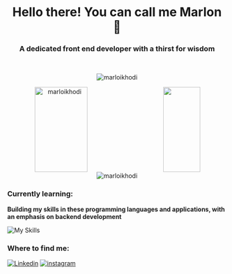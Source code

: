 <h1 align="center">Hello there! You can call me Marlon 🐻</h1>
<h3 align="center">A dedicated front end developer with a thirst for wisdom</h3>
<br/>

<p align="center"> <img src="https://github-profile-trophy.vercel.app/?username=marloikhodi&theme=dracula&margin-w=5&margin-h=5&column=4&no-frame=true" alt="marloikhodi" /></a> </p>

<p align="center">
    <img align="left" width="49%" height="195px" src="https://github-readme-stats.vercel.app/api?username=marloikhodi&show_icons=true&locale=en&theme=dracula&hide_border=true" alt="marloikhodi" /> 
    <img align="right" width="41%" height="195px" src="https://github-readme-stats.vercel.app/api/top-langs?username=marloikhodi&show_icons=true&locale=en&theme=dracula&hide_border=true&layout=compact" />
    <p align="center"><img src="https://github-readme-streak-stats.herokuapp.com/?user=marloikhodi&theme=dracula&hide_border=true" alt="marloikhodi" /></p>
</p>

<h3 align="left">Currently learning:</h3>
<p><b>Building my skills in these programming languages and applications, with an emphasis on backend development</b></p>

![My Skills](https://skillicons.dev/icons?i=figma,html,css,js,py,react,)

<h3 align="left">Where to find me:</h3>

[![Linkedin](https://skillicons.dev/icons?i=linkedin)](https://www.linkedin.com/in/deivid-marlon-abba8b309/) [![instagram](https://skillicons.dev/icons?i=instagram)](https://www.instagram.com/marlon.serafim)
